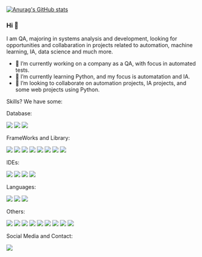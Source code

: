 [![Anurag's GitHub stats](https://github-readme-stats.vercel.app/api?username=BrunoSMAlmeida&theme=dark&show_items=true)](https://github.com/BrunoSMAlmeida/)


### Hi 👋
I am QA, majoring in systems analysis and development, looking for opportunities and collabaration in projects related to automation, machine learning, IA, data science
and much more. 
- 🔭 I’m currently working on a company as a QA, with focus in automated tests.
- 🌱 I’m currently learning Python, and my focus is automatation and IA.
- 🤝 I’m looking to collaborate on automation projects, IA projects, and some web projects using Python.


Skills? We have some:

Database:

<img src="https://img.shields.io/badge/PostgreSQL-316192?style=for-the-badge&logo=postgresql&logoColor=white" /> <img src="https://img.shields.io/badge/Microsoft%20SQL%20Server-CC2927?style=for-the-badge&logo=microsoft%20sql%20server&logoColor=white" /> <img src="https://img.shields.io/badge/MySQL-005C84?style=for-the-badge&logo=mysql&logoColor=white" />


FrameWorks and Library:

 <img src="https://img.shields.io/badge/Cypress-17202C?style=for-the-badge&logo=cypress&logoColor=white" /> <img src="https://img.shields.io/badge/Node.js-339933?style=for-the-badge&logo=nodedotjs&logoColor=white" /> <img src="https://img.shields.io/badge/Postman-FF6C37?style=for-the-badge&logo=Postman&logoColor=white" /> <img src="https://img.shields.io/badge/Selenium-43B02A?style=for-the-badge&logo=Selenium&logoColor=white" /> <img src="https://img.shields.io/badge/django-%23092E20.svg?style=for-the-badge&logo=django&logoColor=white)" /> <img src="https://img.shields.io/badge/-cucumber-brightgreen&?style=for-the-badge&logo=cucumber&logoColor=white" /> <img src="https://img.shields.io/badge/-appium-blueviolet?style=for-the-badge&logo=appveyor" /> <img src="https://img.shields.io/badge/-junit-black?style=for-the-badge&logo=junit" />


IDEs:

<img src="https://img.shields.io/badge/Android_Studio-3DDC84?style=for-the-badge&logo=android-studio&logoColor=white" /> <img src="https://img.shields.io/badge/IntelliJ_IDEA-000000.svg?style=for-the-badge&logo=intellij-idea&logoColor=white" /> <img src="https://img.shields.io/badge/PyCharm-000000.svg?&style=for-the-badge&logo=PyCharm&logoColor=white" /> <img src="	https://img.shields.io/badge/Visual_Studio_Code-0078D4?style=for-the-badge&logo=visual%20studio%20code&logoColor=white" />

Languages:

<img src="https://img.shields.io/badge/Python-FFD43B?style=for-the-badge&logo=python&logoColor=blue" /> <img src="https://img.shields.io/badge/JavaScript-323330?style=for-the-badge&logo=javascript&logoColor=F7DF1E" /> <img src="	https://img.shields.io/badge/PLSQL-F80000?style=for-the-badge&logo=oracle&logoColor=black" /> 

Others:

<img src="https://img.shields.io/badge/Metabase-509EE3?style=for-the-badge&logo=metabase&logoColor=fff" /> <img src="https://img.shields.io/badge/Kibana-005571?style=for-the-badge&logo=Kibana&logoColor=white" /> <img src="https://img.shields.io/badge/Google%20Sheets-34A853?style=for-the-badge&logo=google-sheets&logoColor=white" /> <img src="https://img.shields.io/badge/LibreOffice-18A303?style=for-the-badge&logo=LibreOffice&logoColor=white" /> <img src="https://img.shields.io/badge/Microsoft_Excel-217346?style=for-the-badge&logo=microsoft-excel&logoColor=white" /> <img src="	https://img.shields.io/badge/Android-3DDC84?style=for-the-badge&logo=android&logoColor=white" /> <img src="https://img.shields.io/badge/Linux-FCC624?style=for-the-badge&logo=linux&logoColor=black" /> <img src="https://img.shields.io/badge/Ubuntu-E95420?style=for-the-badge&logo=ubuntu&logoColor=white" /> <img src="https://img.shields.io/badge/Windows-0078D6?style=for-the-badge&logo=windows&logoColor=white" />

Social Media and Contact:

[<img src="https://img.shields.io/badge/linkedin-%230077B5.svg?&style=for-the-badge&logo=linkedin&logoColor=white" />](https://www.linkedin.com/in/brunomartinsalmeida/)
